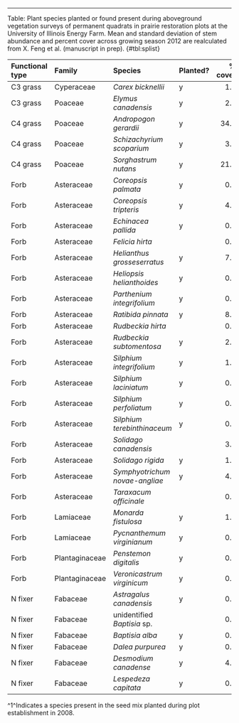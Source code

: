
***

Table: Plant species planted or found present during aboveground vegetation surveys of permanent quadrats in prairie restoration plots at the University of Illinois Energy Farm. Mean and standard deviation of stem abundance and percent cover across growing season 2012 are realculated from X. Feng et al. (manuscript in prep). {#tbl:splist}

|Functional type |Family         |Species                        |Planted? | % cover|   sd|
|:---------------|:--------------|:------------------------------|:--------|-------:|----:|
|C3 grass        |Cyperaceae     |*Carex bicknellii*             |y        |     1.4|  2.3|
|C3 grass        |Poaceae        |*Elymus canadensis*            |y        |     2.2|  3.4|
|C4 grass        |Poaceae        |*Andropogon gerardii*          |y        |    34.3| 13.7|
|C4 grass        |Poaceae        |*Schizachyrium scoparium*      |y        |     3.0|  3.4|
|C4 grass        |Poaceae        |*Sorghastrum nutans*           |y        |    21.2| 10.5|
|Forb            |Asteraceae     |*Coreopsis palmata*            |y        |     0.1|  0.5|
|Forb            |Asteraceae     |*Coreopsis tripteris*          |y        |     4.9|  6.1|
|Forb            |Asteraceae     |*Echinacea pallida*            |y        |     0.1|  0.4|
|Forb            |Asteraceae     |*Felicia hirta*                |         |     0.3|  0.8|
|Forb            |Asteraceae     |*Helianthus grosseserratus*    |y        |     7.2|  8.2|
|Forb            |Asteraceae     |*Heliopsis helianthoides*      |y        |     0.1|  0.3|
|Forb            |Asteraceae     |*Parthenium integrifolium*     |y        |     0.4|  1.2|
|Forb            |Asteraceae     |*Ratibida pinnata*             |y        |     8.3|  5.4|
|Forb            |Asteraceae     |*Rudbeckia hirta*              |         |     0.0|  0.2|
|Forb            |Asteraceae     |*Rudbeckia subtomentosa*       |y        |     2.9|  4.2|
|Forb            |Asteraceae     |*Silphium integrifolium*       |y        |     1.6|  2.8|
|Forb            |Asteraceae     |*Silphium laciniatum*          |y        |     0.2|  0.8|
|Forb            |Asteraceae     |*Silphium perfoliatum*         |y        |     0.5|  2.0|
|Forb            |Asteraceae     |*Silphium terebinthinaceum*    |y        |     0.1|  0.7|
|Forb            |Asteraceae     |*Solidago canadensis*          |         |     3.2|  6.4|
|Forb            |Asteraceae     |*Solidago rigida*              |y        |     1.3|  2.7|
|Forb            |Asteraceae     |*Symphyotrichum novae-angliae* |y        |     4.0|  3.8|
|Forb            |Asteraceae     |*Taraxacum officinale*         |         |     0.1|  0.5|
|Forb            |Lamiaceae      |*Monarda fistulosa*            |y        |     1.0|  2.0|
|Forb            |Lamiaceae      |*Pycnanthemum virginianum*     |y        |     0.6|  0.8|
|Forb            |Plantaginaceae |*Penstemon digitalis*          |y        |     0.5|  2.2|
|Forb            |Plantaginaceae |*Veronicastrum virginicum*     |y        |     0.2|  0.8|
|N fixer         |Fabaceae       |*Astragalus canadensis*        |y        |     0.0|  0.2|
|N fixer         |Fabaceae       |unidentified *Baptisia* sp.    |         |     0.1|  0.4|
|N fixer         |Fabaceae       |*Baptisia alba*                |y        |     0.7|  1.5|
|N fixer         |Fabaceae       |*Dalea purpurea*               |y        |     0.2|  0.6|
|N fixer         |Fabaceae       |*Desmodium canadense*          |y        |     4.8|  5.7|
|N fixer         |Fabaceae       |*Lespedeza capitata*           |y        |     0.2|  0.5|


^1^Indicates a species present in the seed mix planted during plot establishment in 2008.
